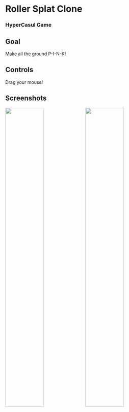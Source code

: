 # Roller Splat Clone

<h3> HyperCasul Game </h3> 

## Goal
Make all the ground P-I-N-K!

## Controls
Drag your mouse!

## Screenshots

<p float="left">
  <img src="https://user-images.githubusercontent.com/72252419/212223635-cc79b6ae-59af-4c62-9b54-341a985bb83e.png" width="49%" />
  <img src="https://user-images.githubusercontent.com/72252419/212223698-65ca56dd-f599-4d9e-982a-1bbe5fda32c9.png" width="49%"/> 
</p>
